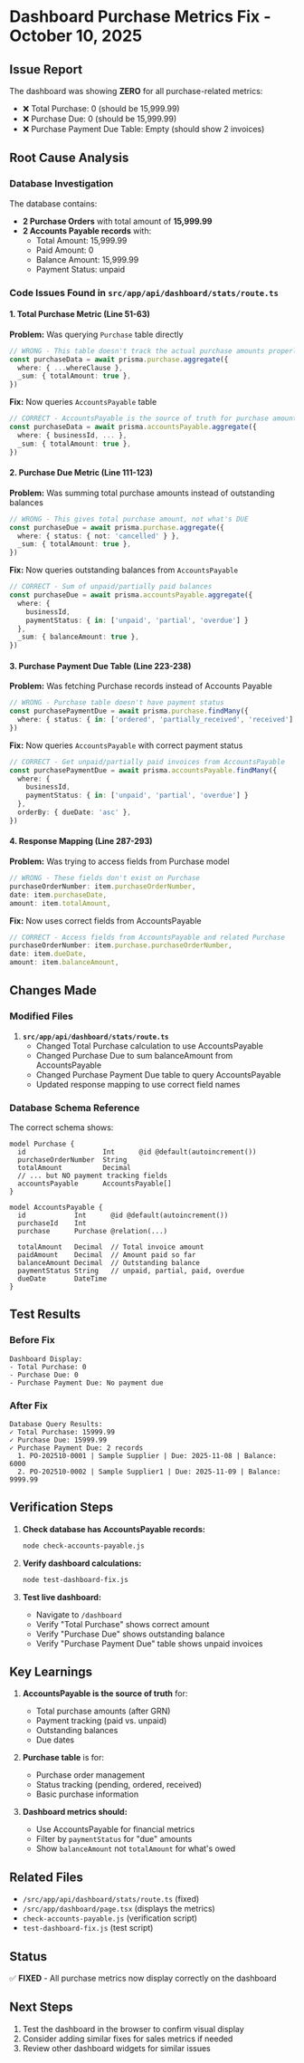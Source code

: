 # Dashboard Purchase Metrics Fix - October 10, 2025

## Issue Report

The dashboard was showing **ZERO** for all purchase-related metrics:
- ❌ Total Purchase: 0 (should be 15,999.99)
- ❌ Purchase Due: 0 (should be 15,999.99)
- ❌ Purchase Payment Due Table: Empty (should show 2 invoices)

## Root Cause Analysis

### Database Investigation

The database contains:
- **2 Purchase Orders** with total amount of **15,999.99**
- **2 Accounts Payable records** with:
  - Total Amount: 15,999.99
  - Paid Amount: 0
  - Balance Amount: 15,999.99
  - Payment Status: unpaid

### Code Issues Found in `src/app/api/dashboard/stats/route.ts`

#### 1. Total Purchase Metric (Line 51-63)
**Problem:** Was querying `Purchase` table directly
```typescript
// WRONG - This table doesn't track the actual purchase amounts properly
const purchaseData = await prisma.purchase.aggregate({
  where: { ...whereClause },
  _sum: { totalAmount: true },
})
```

**Fix:** Now queries `AccountsPayable` table
```typescript
// CORRECT - AccountsPayable is the source of truth for purchase amounts
const purchaseData = await prisma.accountsPayable.aggregate({
  where: { businessId, ... },
  _sum: { totalAmount: true },
})
```

#### 2. Purchase Due Metric (Line 111-123)
**Problem:** Was summing total purchase amounts instead of outstanding balances
```typescript
// WRONG - This gives total purchase amount, not what's DUE
const purchaseDue = await prisma.purchase.aggregate({
  where: { status: { not: 'cancelled' } },
  _sum: { totalAmount: true },
})
```

**Fix:** Now queries outstanding balances from `AccountsPayable`
```typescript
// CORRECT - Sum of unpaid/partially paid balances
const purchaseDue = await prisma.accountsPayable.aggregate({
  where: {
    businessId,
    paymentStatus: { in: ['unpaid', 'partial', 'overdue'] }
  },
  _sum: { balanceAmount: true },
})
```

#### 3. Purchase Payment Due Table (Line 223-238)
**Problem:** Was fetching Purchase records instead of Accounts Payable
```typescript
// WRONG - Purchase table doesn't have payment status
const purchasePaymentDue = await prisma.purchase.findMany({
  where: { status: { in: ['ordered', 'partially_received', 'received'] } },
})
```

**Fix:** Now queries `AccountsPayable` with correct payment status
```typescript
// CORRECT - Get unpaid/partially paid invoices from AccountsPayable
const purchasePaymentDue = await prisma.accountsPayable.findMany({
  where: {
    businessId,
    paymentStatus: { in: ['unpaid', 'partial', 'overdue'] }
  },
  orderBy: { dueDate: 'asc' },
})
```

#### 4. Response Mapping (Line 287-293)
**Problem:** Was trying to access fields from Purchase model
```typescript
// WRONG - These fields don't exist on Purchase
purchaseOrderNumber: item.purchaseOrderNumber,
date: item.purchaseDate,
amount: item.totalAmount,
```

**Fix:** Now uses correct fields from AccountsPayable
```typescript
// CORRECT - Access fields from AccountsPayable and related Purchase
purchaseOrderNumber: item.purchase.purchaseOrderNumber,
date: item.dueDate,
amount: item.balanceAmount,
```

## Changes Made

### Modified Files
1. **`src/app/api/dashboard/stats/route.ts`**
   - Changed Total Purchase calculation to use AccountsPayable
   - Changed Purchase Due to sum balanceAmount from AccountsPayable
   - Changed Purchase Payment Due table to query AccountsPayable
   - Updated response mapping to use correct field names

### Database Schema Reference

The correct schema shows:
```prisma
model Purchase {
  id                   Int      @id @default(autoincrement())
  purchaseOrderNumber  String
  totalAmount          Decimal
  // ... but NO payment tracking fields
  accountsPayable      AccountsPayable[]
}

model AccountsPayable {
  id            Int      @id @default(autoincrement())
  purchaseId    Int
  purchase      Purchase @relation(...)

  totalAmount   Decimal  // Total invoice amount
  paidAmount    Decimal  // Amount paid so far
  balanceAmount Decimal  // Outstanding balance
  paymentStatus String   // unpaid, partial, paid, overdue
  dueDate       DateTime
}
```

## Test Results

### Before Fix
```
Dashboard Display:
- Total Purchase: 0
- Purchase Due: 0
- Purchase Payment Due: No payment due
```

### After Fix
```
Database Query Results:
✓ Total Purchase: 15999.99
✓ Purchase Due: 15999.99
✓ Purchase Payment Due: 2 records
  1. PO-202510-0001 | Sample Supplier | Due: 2025-11-08 | Balance: 6000
  2. PO-202510-0002 | Sample Supplier1 | Due: 2025-11-09 | Balance: 9999.99
```

## Verification Steps

1. **Check database has AccountsPayable records:**
   ```bash
   node check-accounts-payable.js
   ```

2. **Verify dashboard calculations:**
   ```bash
   node test-dashboard-fix.js
   ```

3. **Test live dashboard:**
   - Navigate to `/dashboard`
   - Verify "Total Purchase" shows correct amount
   - Verify "Purchase Due" shows outstanding balance
   - Verify "Purchase Payment Due" table shows unpaid invoices

## Key Learnings

1. **AccountsPayable is the source of truth** for:
   - Total purchase amounts (after GRN)
   - Payment tracking (paid vs. unpaid)
   - Outstanding balances
   - Due dates

2. **Purchase table** is for:
   - Purchase order management
   - Status tracking (pending, ordered, received)
   - Basic purchase information

3. **Dashboard metrics should:**
   - Use AccountsPayable for financial metrics
   - Filter by `paymentStatus` for "due" amounts
   - Show `balanceAmount` not `totalAmount` for what's owed

## Related Files
- `/src/app/api/dashboard/stats/route.ts` (fixed)
- `/src/app/dashboard/page.tsx` (displays the metrics)
- `check-accounts-payable.js` (verification script)
- `test-dashboard-fix.js` (test script)

## Status
✅ **FIXED** - All purchase metrics now display correctly on the dashboard

## Next Steps
1. Test the dashboard in the browser to confirm visual display
2. Consider adding similar fixes for sales metrics if needed
3. Review other dashboard widgets for similar issues
